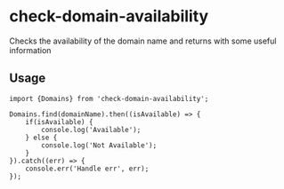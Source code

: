 # check-domain-availability

Checks the availability of the domain name and returns with some useful information

## Usage

```
import {Domains} from 'check-domain-availability';

Domains.find(domainName).then((isAvailable) => {
    if(isAvailable) {
        console.log('Available');
    } else {
        console.log('Not Available');
    }
}).catch((err) => {
    console.err('Handle err', err);
});
```
